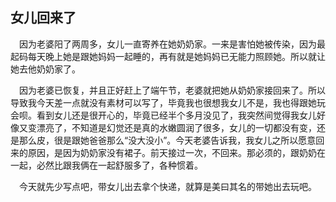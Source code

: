 ## 女儿回来了



&ensp;&ensp;因为老婆阳了两周多，女儿一直寄养在她奶奶家。一来是害怕她被传染，因为最起码每天晚上她是跟她妈妈一起睡的，再有就是她妈妈已无能力照顾她。所以就让她去他奶奶家了。

&ensp;&ensp;因为老婆已恢复，并且正好赶上了端午节，老婆就把她从奶奶家接回来了。所以导致我今天差一点就没有素材可以写了，毕竟我也很想我女儿不是，我也得跟她玩会呗。看到女儿还是很开心的，毕竟已经半个多月没见了，我突然间觉得我女儿好像又变漂亮了，不知道是幻觉还是真的水嫩圆润了很多，女儿的一切都没有变，还是那么皮，很是跟她爸爸那么“没大没小”。今天老婆告诉我，我女儿之所以愿意回来的原因，是因为奶奶家没有裙子。前天接过一次，不回来。那必须的，跟奶奶在一起，必然比跟我俩在一起舒服多了，各种惯着。

&ensp;&ensp;今天就先少写点吧，带女儿出去拿个快递，就算是美曰其名的带她出去玩吧。


